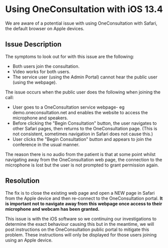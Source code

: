 # Using OneConsultation with iOS 13.4

We are aware of a potential issue with using OneConsultation with Safari, the default browser on Apple devices.

## Issue Description

The symptoms to look out for with this issue are the following:
	
 * Both users join the consultation.
 * Video works for both users.
 * The service user (using the Admin Portal)  cannot hear the public user (using the webpage).

The issue occurs when the public user does the following when joining the call:
	
* User goes to a OneConsultation service webpage- eg demo.oneconsultation.net and enables the website to access the microphone and speakers.
* Before clicking the "Begin Consultation" button, the user navigates to other Safari pages, then returns to the OneConsultation page. (This is not consistent, sometimes navigation in Safari does not cause this.)
* User clicks the "Begin Consultation" button and appears to join the conference in the usual manner.

The reason there is no audio from the patient is that at some point whilst navigating away from the OneConsultation web page, the connection to the microphone is lost but the user is not prompted to grant permission again.

## Resolution 

The fix is to close the existing web page and open a NEW page in Safari from the Apple device and then re-connect to the OneConsultation portal.  **It is important not to navigate away from this webpage once access to their microphone and webcam has been granted.**

This issue is with the iOS software so we continuing our investigations to determine the exact behaviour causing this but in the meantime, we will post instructions on the OneConsultation public portal to mitigate this problem.  These instructions will only be displayed for those users joining using an Apple device.
